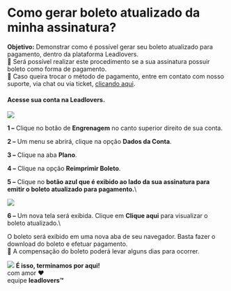 # Como gerar boleto atualizado da minha assinatura?

**Objetivo:** Demonstrar como é possível gerar seu boleto atualizado para pagamento, dentro da plataforma Leadlovers.\
📢 Será possível realizar este procedimento se a sua assinatura possuir boleto como forma de pagamento.\
📢 Caso queira trocar o método de pagamento, entre em contato com nosso suporte, via chat ou via ticket, [clicando aqui](https://app2.leadlovers.com/atendimento).

#### **Acesse sua conta na Leadlovers.**

![](https://legado.leadlovers.site/wp-content/uploads/2021/01/1-26-1024x490.png)

**1 –** Clique no botão de **Engrenagem** no canto superior direito de sua conta.

**2 –** Um menu se abrirá, clique na opção **Dados da Conta**.

**3 –** Clique na aba **Plano**.

**4 –** Clique na opção **Reimprimir Boleto**.

**5 –** Clique no **botão azul que é exibido ao lado da sua assinatura para emitir o boleto atualizado para pagamento.**\


![](https://legado.leadlovers.site/wp-content/uploads/2021/01/1-27-1024x493.png)

**6 –** Um nova tela será exibida. Clique em **Clique aqui** para visualizar o boleto atualizado.\


O boleto será exibido em uma nova aba de seu navegador. Basta fazer o download do boleto e efetuar pagamento.\
📢 A compensação do boleto poderá levar alguns dias para ocorrer.

![](https://legado.leadlovers.site/wp-content/uploads/2020/09/1f3c1.svg) **É isso, terminamos por aqui!**\
com amor ❤\
equipe **leadlovers™**
